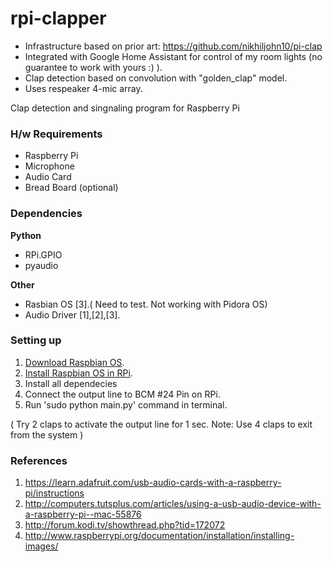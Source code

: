 rpi-clapper
=======

* Infrastructure based on prior art: https://github.com/nikhiljohn10/pi-clap
* Integrated with Google Home Assistant for control of my room lights (no guarantee to work with yours :) ).
* Clap detection based on convolution with "golden_clap" model.
* Uses respeaker 4-mic array.

Clap detection and singnaling program for Raspberry Pi

### H/w Requirements

 * Raspberry Pi
 * Microphone
 * Audio Card
 * Bread Board (optional)

### Dependencies

**Python**

 * RPi.GPIO
 * pyaudio

**Other**

 * Rasbian OS [3].( Need to test. Not working with Pidora OS)
 * Audio Driver [1],[2],[3].

### Setting up

1. [Download Raspbian OS](http://www.raspberrypi.org/downloads/).
2. [Install Raspbian OS in RPi](http://www.raspberrypi.org/documentation/installation/installing-images/).
3. Install all dependecies
4. Connect the output line to BCM #24 Pin on RPi.
5. Run 'sudo python main.py' command in terminal.

( Try 2 claps to activate the output line for 1 sec. Note: Use 4 claps to exit from the system )

### References

 1. https://learn.adafruit.com/usb-audio-cards-with-a-raspberry-pi/instructions
 2. http://computers.tutsplus.com/articles/using-a-usb-audio-device-with-a-raspberry-pi--mac-55876
 3. http://forum.kodi.tv/showthread.php?tid=172072
 4. http://www.raspberrypi.org/documentation/installation/installing-images/
